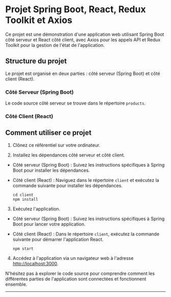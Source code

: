 # Projet Spring Boot, React, Redux Toolkit et Axios

Ce projet est une démonstration d'une application web utilisant Spring Boot côté serveur et React côté client, avec Axios pour les appels API et Redux Toolkit pour la gestion de l'état de l'application.

## Structure du projet

Le projet est organisé en deux parties : côté serveur (Spring Boot) et côté client (React).

### Côté Serveur (Spring Boot)

Le code source côté serveur se trouve dans le répertoire `products`.

### Côté Client (React)




## Comment utiliser ce projet

1. Clônez ce référentiel sur votre ordinateur.


2. Installez les dépendances côté serveur et côté client.

- Côté serveur (Spring Boot) : Suivez les instructions spécifiques à Spring Boot pour installer les dépendances.

- Côté client (React) : Naviguez dans le répertoire `client` et exécutez la commande suivante pour installer les dépendances.

  ```
  cd client
  npm install
  ```

3. Exécutez l'application.

- Côté serveur (Spring Boot) : Suivez les instructions spécifiques à Spring Boot pour lancer votre application.

- Côté client (React) : Dans le répertoire `client`, exécutez la commande suivante pour démarrer l'application React.

  ```
  npm start
  ```

4. Accédez à l'application via un navigateur web à l'adresse [http://localhost:3000](http://localhost:3000).

N'hésitez pas à explorer le code source pour comprendre comment les différentes parties de l'application sont connectées et fonctionnent ensemble.

---

